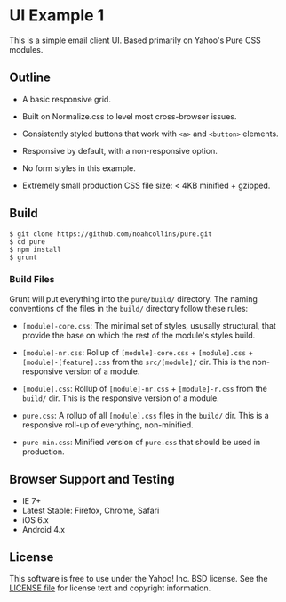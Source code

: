UI Example 1
====

This is a simple email client UI. Based primarily on Yahoo's Pure CSS modules.


Outline
--------

* A basic responsive grid.

* Built on Normalize.css to level most cross-browser issues.

* Consistently styled buttons that work with `<a>` and `<button>` elements.

* Responsive by default, with a non-responsive option.

* No form styles in this example.

* Extremely small production CSS file size: < 4KB minified + gzipped.


Build
-----------------

```shell
$ git clone https://github.com/noahcollins/pure.git
$ cd pure
$ npm install
$ grunt
```

### Build Files

Grunt will put everything into the `pure/build/` directory. The naming
conventions of the files in the `build/` directory follow these rules:

* `[module]-core.css`: The minimal set of styles, ususally structural, that
  provide the base on which the rest of the module's styles build.

* `[module]-nr.css`: Rollup of `[module]-core.css` + `[module].css` +
  `[module]-[feature].css` from the `src/[module]/` dir. This is the
  non-responsive version of a module.

* `[module].css`: Rollup of `[module]-nr.css` + `[module]-r.css` from the
  `build/` dir. This is the responsive version of a module.

* `pure.css`: A rollup of all `[module].css` files in the `build/` dir. This is
  a responsive roll-up of everything, non-minified.

* `pure-min.css`: Minified version of `pure.css` that should be used in
  production.


Browser Support and Testing
---------------------------

* IE 7+
* Latest Stable: Firefox, Chrome, Safari
* iOS 6.x
* Android 4.x


License
-------

This software is free to use under the Yahoo! Inc. BSD license.
See the [LICENSE file][] for license text and copyright information.


[LICENSE file]: https://github.com/yui/pure/blob/master/LICENSE.md
